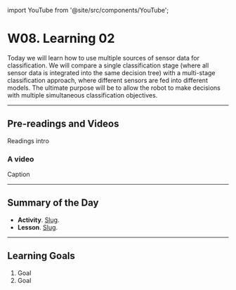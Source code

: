 import YouTube from '@site/src/components/YouTube';

# W08. Learning 02
Today we will learn how to use multiple sources of sensor data for classification. We will compare a single classification stage (where all sensor data is integrated into the same decision tree) with a multi-stage classification approach, where different sensors are fed into different models. The ultimate purpose will be to allow the robot to make decisions with multiple simultaneous classification objectives.

---
## Pre-readings and Videos
Readings intro

### A video
<YouTube id="id" />
Caption


---
## Summary of the Day

- **Activity**. [Slug](/docs/concepts/teaching/activities/LINK.md).
- **Lesson**. [Slug](/docs/concepts/teaching/lessons/LINK.md).

---
## Learning Goals
1. Goal
2. Goal